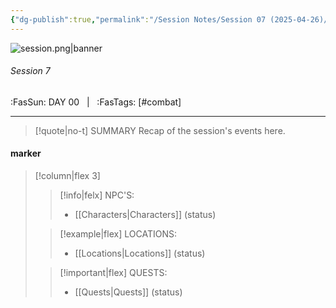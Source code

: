 ```yaml
---
{"dg-publish":true,"permalink":"/Session Notes/Session 07 (2025-04-26)/","tags":["combat"]}
---
```



![session.png|banner](/img/user/Assets/Images/session.png)
###### Session 7
<span class="sub2">:FasSun: DAY 00 &nbsp; | &nbsp; :FasTags: [#combat]</span>
___

> [!quote|no-t] SUMMARY
>Recap of the session's events here.

#### marker
> [!column|flex 3]
>> [!info|felx] NPC'S:
>> - [[Characters\|Characters]] (status)
>
>> [!example|flex] LOCATIONS:
>> - [[Locations\|Locations]] (status)
>
>> [!important|flex] QUESTS:
>> - [[Quests\|Quests]] (status)
